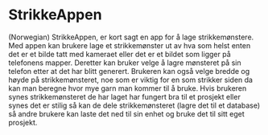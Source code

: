 # StrikkeAppen
(Norwegian) StrikkeAppen, er kort sagt en app for å lage strikkemønstere. Med appen kan brukere lage et strikkemønster ut av hva som helst enten det er et bilde tatt med kameraet eller det er et bildet som ligger på telefonens mapper. Deretter kan bruker velge å lagre mønsteret på sin telefon etter at det har blitt generert. Brukeren kan også velge bredde og høyde på strikkemønsteret, noe som er viktig for en som strikker siden da kan man beregne hvor mye garn man kommer til å bruke. Hvis brukeren synes strikkemønsteret de har laget har fungert bra til et prosjekt eller synes det er stilig så kan de dele strikkemønsteret (lagre det til et database) så andre brukere kan laste det ned til sin enhet og bruke det til sitt eget prosjekt. 
